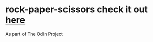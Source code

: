 # rock-paper-scissors check it out [here](https://vrindabajaj.github.io/rock-paper-scissors/)
As part of The Odin Project
